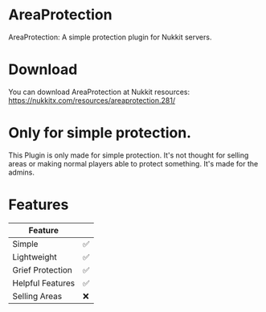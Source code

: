 # AreaProtection
AreaProtection: A simple protection plugin for Nukkit servers.

# Download
You can download AreaProtection at Nukkit resources: https://nukkitx.com/resources/areaprotection.281/

# Only for simple protection.
This Plugin is only made for simple protection. It's not thought for selling areas or making normal players able to protect something.
It's made for the admins.

# Features
| Feature          |   |
|------------------|---|
| Simple           | ✅ |
| Lightweight      | ✅ |
| Grief Protection | ✅ |
| Helpful Features | ✅ |
| Selling Areas    | ❌ |
